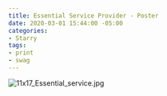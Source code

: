 ```yaml
---
title: Essential Service Provider - Poster
date: 2020-03-01 15:44:00 -05:00
categories:
- Starry
tags:
- print
- swag
---
```


![11x17_Essential_service.jpg](/uploads/11x17_Essential_service.jpg)